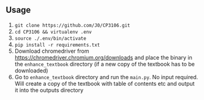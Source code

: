 ## Usage
1. `git clone https://github.com/J0/CP3106.git`
2. `cd CP3106 && virtualenv .env`
3. `source ./.env/bin/activate` 
4. `pip install -r requirements.txt`
5. Download chromedriver from https://chromedriver.chromium.org/downloads and place the binary in the `enhance_textbook` directory (if a new copy of the textbook has to be downloaded)
6. Go to `enhance_textbook` directory and run the `main.py`. 
   No input required. Will create a copy of the textbook with table of contents etc and output it into the outputs directory
